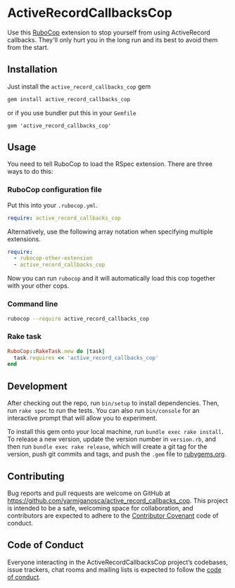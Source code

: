 # ActiveRecordCallbacksCop

Use this [RuboCop](https://github.com/rubocop-hq/rubocop) extension to stop yourself from using ActiveRecord callbacks. They'll only hurt you in the long run and its best to avoid them from the start.

## Installation

Just install the `active_record_callbacks_cop` gem

```bash
gem install active_record_callbacks_cop
```

or if you use bundler put this in your `Gemfile`

```
gem 'active_record_callbacks_cop'
```

## Usage

You need to tell RuboCop to load the RSpec extension. There are three ways to do this:

### RuboCop configuration file

Put this into your `.rubocop.yml`.

```yaml
require: active_record_callbacks_cop
```

Alternatively, use the following array notation when specifying multiple extensions.

```yaml
require:
  - rubocop-other-extension
  - active_record_callbacks_cop
```

Now you can run `rubocop` and it will automatically load this cop together with your other cops.

### Command line

```bash
rubocop --require active_record_callbacks_cop
```

### Rake task

```ruby
RuboCop::RakeTask.new do |task|
  task.requires << 'active_record_callbacks_cop'
end
```

## Development

After checking out the repo, run `bin/setup` to install dependencies. Then, run `rake spec` to run the tests. You can also run `bin/console` for an interactive prompt that will allow you to experiment.

To install this gem onto your local machine, run `bundle exec rake install`. To release a new version, update the version number in `version.rb`, and then run `bundle exec rake release`, which will create a git tag for the version, push git commits and tags, and push the `.gem` file to [rubygems.org](https://rubygems.org).

## Contributing

Bug reports and pull requests are welcome on GitHub at https://github.com/yarmiganosca/active_record_callbacks_cop. This project is intended to be a safe, welcoming space for collaboration, and contributors are expected to adhere to the [Contributor Covenant](http://contributor-covenant.org) code of conduct.

## Code of Conduct

Everyone interacting in the ActiveRecordCallbacksCop project’s codebases, issue trackers, chat rooms and mailing lists is expected to follow the [code of conduct](https://github.com/yarmiganosca/active_record_callbacks_cop/blob/master/CODE_OF_CONDUCT.md).
